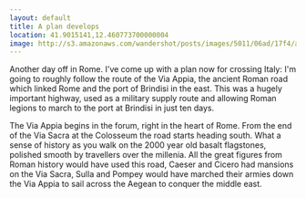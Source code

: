 ```yaml
---
layout: default
title: A plan develops
location: 41.9015141,12.460773700000004
image: http://s3.amazonaws.com/wandershot/posts/images/5011/06ad/17f4/ac00/0200/001a/original/7-13.jpg?1343293101
---
```

Another day off in Rome. I've come up with a plan now for crossing Italy: I'm going to roughly follow the route of the Via Appia, the ancient Roman road which linked Rome and the port of Brindisi in the east. This was a hugely important highway, used as a military supply route and allowing Roman legions to march to the port at Brindisi in just ten days.

The Via Appia begins in the forum, right in the heart of Rome. From the end of the Via Sacra at the Colosseum the road starts heading south. What a sense of history as you walk on the 2000 year old basalt flagstones, polished smooth by travellers over the millenia. All the great figures from Roman history would have used this road, Caeser and Cicero had mansions on the Via Sacra, Sulla and Pompey would have marched their armies down the Via Appia to sail across the Aegean to conquer the middle east.